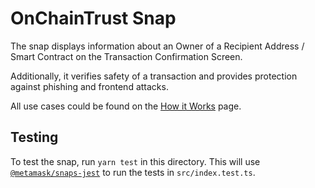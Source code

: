 # OnChainTrust Snap

The snap displays information about an Owner of a Recipient Address / Smart Contract on the Transaction Confirmation Screen.

Additionally, it verifies safety of a transaction and provides protection against phishing and frontend attacks.

All use cases could be found on the [How it Works](https://app.onchaintrust.org/how-it-works) page.

## Testing

To test the snap, run `yarn test` in this directory. This will use
[`@metamask/snaps-jest`](https://github.com/MetaMask/snaps/tree/main/packages/snaps-jest)
to run the tests in `src/index.test.ts`.
